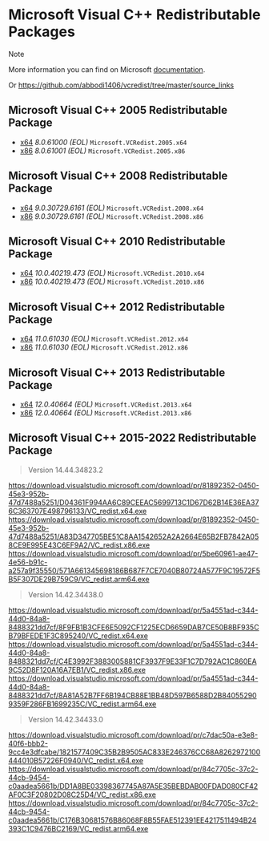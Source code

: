 # Microsoft Visual C++ Redistributable Packages

> [!NOTE]
> More information you can find on Microsoft [documentation](https://learn.microsoft.com/en-us/cpp/windows/latest-supported-vc-redist?view=msvc-170).
>
> Or https://github.com/abbodi1406/vcredist/tree/master/source_links

## Microsoft Visual C++ 2005 Redistributable Package
  * [x64](https://download.microsoft.com/download/8/B/4/8B42259F-5D70-43F4-AC2E-4B208FD8D66A/vcredist_x64.EXE) *8.0.61000 (EOL)* `Microsoft.VCRedist.2005.x64`<br>
  * [x86](https://download.microsoft.com/download/8/B/4/8B42259F-5D70-43F4-AC2E-4B208FD8D66A/vcredist_x86.EXE) *8.0.61001 (EOL)* `Microsoft.VCRedist.2005.x86`
## Microsoft Visual C++ 2008 Redistributable Package
  * [x64](https://download.microsoft.com/download/5/D/8/5D8C65CB-C849-4025-8E95-C3966CAFD8AE/vcredist_x64.exe) *9.0.30729.6161 (EOL)* `Microsoft.VCRedist.2008.x64`<br>
  * [x86](https://download.microsoft.com/download/5/D/8/5D8C65CB-C849-4025-8E95-C3966CAFD8AE/vcredist_x86.exe) *9.0.30729.6161 (EOL)* `Microsoft.VCRedist.2008.x86`
## Microsoft Visual C++ 2010 Redistributable Package
  * [x64](https://download.microsoft.com/download/E/E/0/EE05C9EF-A661-4D9E-BCE2-6961ECDF087F/vcredist_x64.exe) *10.0.40219.473 (EOL)* `Microsoft.VCRedist.2010.x64`<br>
  * [x86](https://download.microsoft.com/download/E/E/0/EE05C9EF-A661-4D9E-BCE2-6961ECDF087F/vcredist_x86.exe) *10.0.40219.473 (EOL)* `Microsoft.VCRedist.2010.x86`
## Microsoft Visual C++ 2012 Redistributable Package
  * [x64](https://download.microsoft.com/download/1/6/B/16B06F60-3B20-4FF2-B699-5E9B7962F9AE/VSU_4/vcredist_x64.exe) *11.0.61030 (EOL)* `Microsoft.VCRedist.2012.x64`<br>
  * [x86](https://download.microsoft.com/download/1/6/B/16B06F60-3B20-4FF2-B699-5E9B7962F9AE/VSU_4/vcredist_x86.exe) *11.0.61030 (EOL)* `Microsoft.VCRedist.2012.x86`
## Microsoft Visual C++ 2013 Redistributable Package
  * [x64](https://aka.ms/highdpimfc2013x64enu) *12.0.40664 (EOL)* `Microsoft.VCRedist.2013.x64` <br>
  * [x86](https://aka.ms/highdpimfc2013x86enu) *12.0.40664 (EOL)* `Microsoft.VCRedist.2013.x86` 
## Microsoft Visual C++ 2015-2022 Redistributable Package
> Version 14.44.34823.2

https://download.visualstudio.microsoft.com/download/pr/81892352-0450-45e3-952b-47d7488a5251/D04361F994AA6C89CEEAC5699713C1D67D62B14E36EA376C363707E498796133/VC_redist.x64.exe
https://download.visualstudio.microsoft.com/download/pr/81892352-0450-45e3-952b-47d7488a5251/A83D347705BE51C8AA1542652A2A2664E65B2FB7842A058CE9E995E43C6EF9A2/VC_redist.x86.exe
https://download.visualstudio.microsoft.com/download/pr/5be60961-ae47-4e56-b91c-a257a9f35550/571A661345698186B687F7CE7040B80724A577F9C19572F5B5F307DE29B759C9/VC_redist.arm64.exe

> Version 14.42.34438.0

https://download.visualstudio.microsoft.com/download/pr/5a4551ad-c344-44d0-84a8-8488321dd7cf/8F9FB1B3CFE6E5092CF1225ECD6659DAB7CE50B8BF935CB79BFEDE1F3C895240/VC_redist.x64.exe
https://download.visualstudio.microsoft.com/download/pr/5a4551ad-c344-44d0-84a8-8488321dd7cf/C4E3992F3883005881CF3937F9E33F1C7D792AC1C860EA9C52D8F120A16A7EB1/VC_redist.x86.exe
https://download.visualstudio.microsoft.com/download/pr/5a4551ad-c344-44d0-84a8-8488321dd7cf/8A81A52B7FF6B194CB88E1BB48D597B6588D2B840552909359F286FB1699235C/VC_redist.arm64.exe

> Version 14.42.34433.0

https://download.visualstudio.microsoft.com/download/pr/c7dac50a-e3e8-40f6-bbb2-9cc4e3dfcabe/1821577409C35B2B9505AC833E246376CC68A8262972100444010B57226F0940/VC_redist.x64.exe
https://download.visualstudio.microsoft.com/download/pr/84c7705c-37c2-44cb-9454-c0aadea5661b/DD1A8BE03398367745A87A5E35BEBDAB00FDAD080CF42AF0C3F20802D08C25D4/VC_redist.x86.exe
https://download.visualstudio.microsoft.com/download/pr/84c7705c-37c2-44cb-9454-c0aadea5661b/C176B30681576B86068F8B55FAE512391EE4217511494B24393C1C9476BC2169/VC_redist.arm64.exe
